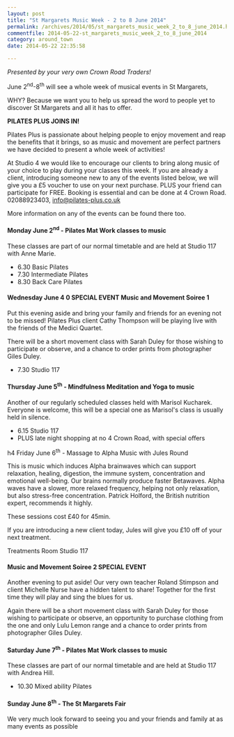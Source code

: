```yaml
---
layout: post
title: "St Margarets Music Week - 2 to 8 June 2014"
permalink: /archives/2014/05/st_margarets_music_week_2_to_8_june_2014.html
commentfile: 2014-05-22-st_margarets_music_week_2_to_8_june_2014
category: around_town
date: 2014-05-22 22:35:58

---
```


*Presented by your very own Crown Road Traders!*

June 2<sup>nd</sup>-8<sup>th</sup> will see a whole week of musical events in St Margarets,

WHY? Because we want you to help us spread the word to people yet to discover St Margarets and all it has to offer.

**PILATES PLUS JOINS IN!**

Pilates Plus is passionate about helping people to enjoy movement and reap the benefits that it brings, so as music and movement are perfect partners we have decided to present a whole week of activities!

At Studio 4 we would like to encourage our clients to bring along music of your choice to play during your classes this week. If you are already a client, introducing someone new to any of the events listed below, we will give you a £5 voucher to use on your next purchase. PLUS your friend can participate for FREE. Booking is essential and can be done at 4 Crown Road. 02088923403, <info@pilates-plus.co.uk>

More information on any of the events can be found there too.

#### Monday June 2<sup>nd</sup> - Pilates Mat Work classes to music

These classes are part of our normal timetable and are held at Studio 117 with Anne Marie.

-   6.30 Basic Pilates
-   7.30 Intermediate Pilates
-   8.30 Back Care Pilates

#### Wednesday June 4 0 SPECIAL EVENT Music and Movement Soiree 1

Put this evening aside and bring your family and friends for an evening not to be missed! Pilates Plus client Cathy Thompson will be playing live with the friends of the Medici Quartet.

There will be a short movement class with Sarah Duley for those wishing to participate or observe, and a chance to order prints from photographer Giles Duley.

-   7.30 Studio 117

#### Thursday June 5<sup>th</sup> - Mindfulness Meditation and Yoga to music

Another of our regularly scheduled classes held with Marisol Kucharek. Everyone is welcome, this will be a special one as Marisol's class is usually held in silence.

-   6.15 Studio 117
-   PLUS late night shopping at no 4 Crown Road, with special offers

h4 Friday June 6<sup>th</sup> - Massage to Alpha Music with Jules Round

This is music which induces Alpha brainwaves which can support relaxation, healing, digestion, the immune system, concentration and emotional well-being. Our brains normally produce faster Betawaves. Alpha waves have a slower, more relaxed frequency, helping not only relaxation, but also stress-free concentration. Patrick Holford, the British nutrition expert, recommends it highly.

These sessions cost £40 for 45min.

If you are introducing a new client today, Jules will give you £10 off of your next treatment.

Treatments Room Studio 117

#### Music and Movement Soiree 2 SPECIAL EVENT

Another evening to put aside! Our very own teacher Roland Stimpson and client Michelle Nurse have a hidden talent to share! Together for the first time they will play and sing the blues for us.

Again there will be a short movement class with Sarah Duley for those wishing to participate or observe, an opportunity to purchase clothing from the one and only Lulu Lemon range and a chance to order prints from photographer Giles Duley.

#### Saturday June 7<sup>th</sup> - Pilates Mat Work classes to music

These classes are part of our normal timetable and are held at Studio 117 with Andrea Hill.

-   10.30 Mixed ability Pilates

#### Sunday June 8<sup>th</sup> - The St Margarets Fair

We very much look forward to seeing you and your friends and family at as many events as possible
